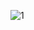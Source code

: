 ![1](https://user-images.githubusercontent.com/130763952/232093832-30430ca5-3de8-4546-a0f2-56d384accd28.png)

